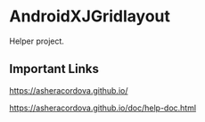 # AndroidXJGridlayout
Helper project.

## Important Links
https://asheracordova.github.io/

https://asheracordova.github.io/doc/help-doc.html
